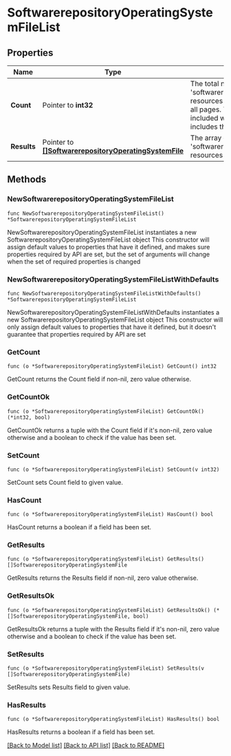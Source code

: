 # SoftwarerepositoryOperatingSystemFileList

## Properties

Name | Type | Description | Notes
------------ | ------------- | ------------- | -------------
**Count** | Pointer to **int32** | The total number of &#39;softwarerepository.OperatingSystemFile&#39; resources matching the request, accross all pages. The &#39;Count&#39; attribute is included when the HTTP GET request includes the &#39;$inlinecount&#39; parameter. | [optional] 
**Results** | Pointer to [**[]SoftwarerepositoryOperatingSystemFile**](softwarerepository.OperatingSystemFile.md) | The array of &#39;softwarerepository.OperatingSystemFile&#39; resources matching the request. | [optional] 

## Methods

### NewSoftwarerepositoryOperatingSystemFileList

`func NewSoftwarerepositoryOperatingSystemFileList() *SoftwarerepositoryOperatingSystemFileList`

NewSoftwarerepositoryOperatingSystemFileList instantiates a new SoftwarerepositoryOperatingSystemFileList object
This constructor will assign default values to properties that have it defined,
and makes sure properties required by API are set, but the set of arguments
will change when the set of required properties is changed

### NewSoftwarerepositoryOperatingSystemFileListWithDefaults

`func NewSoftwarerepositoryOperatingSystemFileListWithDefaults() *SoftwarerepositoryOperatingSystemFileList`

NewSoftwarerepositoryOperatingSystemFileListWithDefaults instantiates a new SoftwarerepositoryOperatingSystemFileList object
This constructor will only assign default values to properties that have it defined,
but it doesn't guarantee that properties required by API are set

### GetCount

`func (o *SoftwarerepositoryOperatingSystemFileList) GetCount() int32`

GetCount returns the Count field if non-nil, zero value otherwise.

### GetCountOk

`func (o *SoftwarerepositoryOperatingSystemFileList) GetCountOk() (*int32, bool)`

GetCountOk returns a tuple with the Count field if it's non-nil, zero value otherwise
and a boolean to check if the value has been set.

### SetCount

`func (o *SoftwarerepositoryOperatingSystemFileList) SetCount(v int32)`

SetCount sets Count field to given value.

### HasCount

`func (o *SoftwarerepositoryOperatingSystemFileList) HasCount() bool`

HasCount returns a boolean if a field has been set.

### GetResults

`func (o *SoftwarerepositoryOperatingSystemFileList) GetResults() []SoftwarerepositoryOperatingSystemFile`

GetResults returns the Results field if non-nil, zero value otherwise.

### GetResultsOk

`func (o *SoftwarerepositoryOperatingSystemFileList) GetResultsOk() (*[]SoftwarerepositoryOperatingSystemFile, bool)`

GetResultsOk returns a tuple with the Results field if it's non-nil, zero value otherwise
and a boolean to check if the value has been set.

### SetResults

`func (o *SoftwarerepositoryOperatingSystemFileList) SetResults(v []SoftwarerepositoryOperatingSystemFile)`

SetResults sets Results field to given value.

### HasResults

`func (o *SoftwarerepositoryOperatingSystemFileList) HasResults() bool`

HasResults returns a boolean if a field has been set.


[[Back to Model list]](../README.md#documentation-for-models) [[Back to API list]](../README.md#documentation-for-api-endpoints) [[Back to README]](../README.md)


